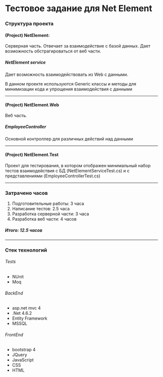 # Тестовое задание для Net Element

### Структура проекта

#### (Project) NetElement:
Серверная часть. Отвечает за взаимодействие с базой данных. Дает возможность обстрагироваться от веб части.
##### NetElement service
Дает возможность взаимодействовать из Web с данными.

В данном проекте используются Generic классы и методы для минимизации кода и упрощения взаимодействия с данными

----

#### (Project) NetElement.Web
Веб часть.

##### EmployeeController 
Основной контроллер для различных действий над данными

----

#### (Project) NetElement.Test
Проект для тестирования, в котором отображен минимальный набор тестов взаимодействия с БД (NetElementServiceTest.cs) и с представлениями (EmployeeControllerTest.cs)

----

### Затрачено часов
1. Подготовительные работы: 3 часа
2. Написание тестов: 2.5 часа
3. Разработка серверной части: 3 часа
4. Разработка веб части: 4 часов
##### Итого: 12.5 часов

----

### Стек технологий

###### Tests
+ NUnit
+ Moq

###### BackEnd
+ asp.net mvc 4
+ .Net 4.6.2
+ Entity Framework
+ MSSQL

###### FrontEnd
+ bootstrap 4
+ JQuery
+ JavaScript
+ CSS
+ HTML

